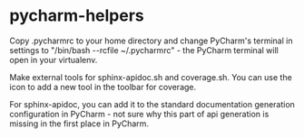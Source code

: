 # pycharm-helpers
Copy .pycharmrc to your home directory and change PyCharm's terminal in settings to "/bin/bash --rcfile ~/.pycharmrc" - the PyCharm terminal will open in your virtualenv.

Make external tools for sphinx-apidoc.sh and coverage.sh. You can use the icon to add a new tool in the toolbar for coverage. 

For sphinx-apidoc, you can add it to the standard documentation generation configuration in PyCharm - not sure why this part of api generation is missing in the first place in PyCharm.
